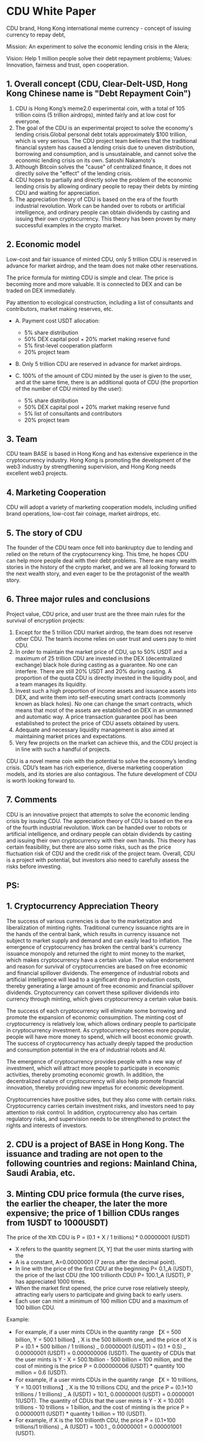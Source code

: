 # CDU White Paper

CDU brand, Hong Kong international meme currency - concept of issuing currency to repay debt,

Mission: An experiment to solve the economic lending crisis in the AI ​​era;

Vision: Help 1 million people solve their debt repayment problems; Values: Innovation, fairness and trust, open cooperation.

## 1. Overall concept (CDU, Clear-Delt-USD, Hong Kong Chinese name is "Debt Repayment Coin")

1. CDU is Hong Kong’s meme2.0 experimental coin, with a total of 105 trillion coins (5 trillion airdrops), minted fairly and at low cost for everyone.
2. The goal of the CDU is an experimental project to solve the economy's lending crisis.Global personal debt totals approximately $100 trillion, which is very serious. The CDU project team believes that the traditional financial system has caused a lending crisis due to uneven distribution, borrowing and consumption, and is unsustainable, and cannot solve the economic lending crisis on its own. Satoshi Nakamoto's
3. Although Bitcoin solves the "cause" of centralized finance, it does not directly solve the "effect" of the lending crisis.
4. CDU hopes to partially and directly solve the problem of the economic lending crisis by allowing ordinary people to repay their debts by minting CDU and waiting for appreciation.
5. The appreciation theory of CDU is based on the era of the fourth industrial revolution. Work can be handed over to robots or artificial intelligence, and ordinary people can obtain dividends by casting and issuing their own cryptocurrency. This theory has been proven by many successful examples in the crypto market.

## 2. Economic model

Low-cost and fair issuance of minted CDU, only 5 trillion CDU is reserved in advance for market airdrop, and the team does not make other reservations.

The price formula for minting CDU is simple and clear. The price is becoming more and more valuable. It is connected to DEX and can be traded on DEX immediately.

Pay attention to ecological construction, including a list of consultants and contributors, market making reserves, etc.

- A. Payment cost USDT allocation:
  - 5% share distribution
  - 50% DEX capital pool + 20% market making reserve fund
  - 5% first-level cooperation platform
  - 20% project team
- B. Only 5 trillion CDU are reserved in advance for market airdrops.

- C. 100% of the amount of CDU minted by the user is given to the user, and at the same time, there is an additional quota of CDU (the proportion of the number of CDU minted by the user):
  - 5% share distribution
  - 50% DEX capital pool + 20% market making reserve fund
  - 5% list of consultants and contributors
  - 20% project team

## 3. Team

CDU team BASE is based in Hong Kong and has extensive experience in the cryptocurrency industry. Hong Kong is promoting the development of the web3 industry by strengthening supervision, and Hong Kong needs excellent web3 projects.

## 4. Marketing Cooperation

CDU will adopt a variety of marketing cooperation models, including unified brand operations, low-cost fair coinage, market airdrops, etc.

## 5. The story of CDU

The founder of the CDU team once fell into bankruptcy due to lending and relied on the return of the cryptocurrency king. This time, he hopes CDU can help more people deal with their debt problems.
There are many wealth stories in the history of the crypto market, and we are all looking forward to the next wealth story, and even eager to be the protagonist of the wealth story.

## 6. Three major rules and conclusions

Project value, CDU price, and user trust are the three main rules for the survival of encryption projects:

1. Except for the 5 trillion CDU market airdrop, the team does not reserve other CDU. The team’s income relies on user trust and users pay to mint CDU.
2. In order to maintain the market price of CDU, up to 50% USDT and a maximum of 25 trillion CDU are invested in the DEX (decentralized exchange) black hole during casting as a guarantee. No one can interfere. There are still 20% USDT and 20% during casting. A proportion of the quota CDU is directly invested in the liquidity pool, and a team manages its liquidity.
3. Invest such a high proportion of income assets and issuance assets into DEX, and write them into self-executing smart contracts (commonly known as black holes). No one can change the smart contracts, which means that most of the assets are established on DEX in an unmanned and automatic way. A price transaction guarantee pool has been established to protect the price of CDU assets obtained by users.
4. Adequate and necessary liquidity management is also aimed at maintaining market prices and expectations.
5. Very few projects on the market can achieve this, and the CDU project is in line with such a handful of projects.

CDU is a novel meme coin with the potential to solve the economy’s lending crisis. CDU’s team has rich experience, diverse marketing cooperation models, and its stories are also contagious. The future development of CDU is worth looking forward to.

## 7. Comments

CDU is an innovative project that attempts to solve the economic lending crisis by issuing CDU. The appreciation theory of CDU is based on the era of the fourth industrial revolution. Work can be handed over to robots or artificial intelligence, and ordinary people can obtain dividends by casting and issuing their own cryptocurrency with their own hands. This theory has certain feasibility, but there are also some risks, such as the price fluctuation risk of CDU and the credit risk of the project team.
Overall, CDU is a project with potential, but investors also need to carefully assess the risks before investing.

## PS:

## 1. Cryptocurrency Appreciation Theory

The success of various currencies is due to the marketization and liberalization of minting rights. Traditional currency issuance rights are in the hands of the central bank, which results in currency issuance not subject to market supply and demand and can easily lead to inflation. The emergence of cryptocurrency has broken the central bank's currency issuance monopoly and returned the right to mint money to the market, which makes cryptocurrency have a certain value.
The value endorsement and reason for survival of cryptocurrencies are based on free economic and financial spillover dividends. The emergence of industrial robots and artificial intelligence will lead to a significant drop in production costs, thereby generating a large amount of free economic and financial spillover dividends. Cryptocurrency can convert these spillover dividends into currency through minting, which gives cryptocurrency a certain value basis.

The success of each cryptocurrency will eliminate some borrowing and promote the expansion of economic consumption. The minting cost of cryptocurrency is relatively low, which allows ordinary people to participate in cryptocurrency investment. As cryptocurrency becomes more popular, people will have more money to spend, which will boost economic growth. The success of cryptocurrency has actually deeply tapped the production and consumption potential in the era of industrial robots and AI.

The emergence of cryptocurrency provides people with a new way of investment, which will attract more people to participate in economic activities, thereby promoting economic growth. In addition, the decentralized nature of cryptocurrency will also help promote financial innovation, thereby providing new impetus for economic development.

Cryptocurrencies have positive sides, but they also come with certain risks. Cryptocurrency carries certain investment risks, and investors need to pay attention to risk control. In addition, cryptocurrency also has certain regulatory risks, and supervision needs to be strengthened to protect the rights and interests of investors.

## 2. CDU is a project of BASE in Hong Kong. The issuance and trading are not open to the following countries and regions: Mainland China, Saudi Arabia, etc.

## 3. Minting CDU price formula (the curve rises, the earlier the cheaper, the later the more expensive; the price of 1 billion CDUs ranges from 1USDT to 1000USDT)

The price of the Xth CDU is P = (0.1 + X / 1 trillions) \* 0.00000001 (USDT)

- X refers to the quantity segment [X, Y] that the user mints starting with the
- A is a constant, A=0.00000001 (7 zeros after the decimal point).
- In line with the price of the first CDU at the beginning P= 0.1_A (USDT), the price of the last CDU (the 100 trillionth CDU) P= 100.1_A (USDT), P has appreciated 1000 times.
- When the market first opened, the price curve rose relatively steeply, attracting early users to participate and giving back to early users.
- Each user can mint a minimum of 100 million CDU and a maximum of 100 billion CDU.

Example:

- For example, if a user mints CDUs in the quantity range 【X = 500 billion, Y = 500.1 billion】, X is the 500 billionth one, and the price of X is P = (0.1 + 500 billion / 1 trillions) _ 0.00000001 (USDT) = (0.1 + 0.5) _ 0.00000001 (USDT) = 0.000000006 (USDT). The quantity of CDUs that the user mints is Y - X = 500.1billion - 500 billion = 100 million, and the cost of minting is the price P = 0.000000006 (USDT) \* quantity 100 million = 0.6 (USDT).
- For example, if a user mints CDUs in the quantity range 【X = 10 trillions, Y = 10.001 trillions】, X is the 10 trillions CDU, and the price P = (0.1+10 trillions / 1 trillions) _ A (USDT) = 10.1_ 0.00000001 (USDT) = 0.0000001 1(USDT). The quantity of CDUs that the user mints is Y - X = 10.001 trillions - 10 trillions = 1 billion, and the cost of minting is the price P = 0.00000011 (USDT) \* quantity 1 billion = 110 (USDT).
- For example, if X is the 100 trillionth CDU, the price P = (0.1+100 trillions/1 trillions) _ A (USDT) = 100.1 _ 0.00000001 = 0.000001001 (USDT).
